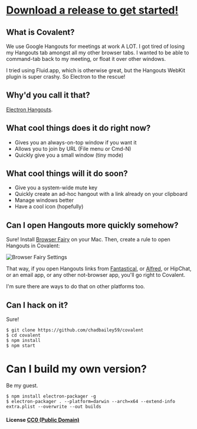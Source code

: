 # [Download a release to get started!](https://github.com/chadbailey59/covalent/releases)

## What is Covalent?

We use Google Hangouts for meetings at work A LOT. I got tired of losing my Hangouts tab amongst all my other browser tabs. I wanted to be able to command-tab back to my meeting, or float it over other windows.

I tried using Fluid.app, which is otherwise great, but the Hangouts WebKit plugin is super crashy. So Electron to the rescue!

## Why'd you call it that?

[Electron Hangouts](https://en.wikipedia.org/wiki/Covalent_bond).

## What cool things does it do right now?

* Gives you an always-on-top window if you want it
* Allows you to join by URL (File menu or Cmd-N)
* Quickly give you a small window (tiny mode)

## What cool things will it do soon?

* Give you a system-wide mute key
* Quickly create an ad-hoc hangout with a link already on your clipboard
* Manage windows better
* Have a cool icon (hopefully)

## Can I open Hangouts more quickly somehow?

Sure! Install [Browser Fairy](http://www.browserfairy.com) on your Mac. Then, create a rule to open Hangouts in Covalent:

![Browser Fairy Settings](https://www.evernote.com/l/AAHOH_V9vw5BYK85cihVKq01tz4-G2MgDDYB/image.png)

That way, if you open Hangouts links from [Fantastical](https://flexibits.com/fantastical), or [Alfred](https://www.alfredapp.com), or HipChat, or an email app, or any other not-browser app, you'll go right to Covalent.

I'm sure there are ways to do that on other platforms too.

## Can I hack on it?

Sure!

```
$ git clone https://github.com/chadbailey59/covalent
$ cd covalent
$ npm install
$ npm start
```

# Can I build my own version?

Be my guest.

```
$ npm install electron-packager -g
$ electron-packager . --platform=darwin --arch=x64 --extend-info extra.plist --overwrite --out builds
```

#### License [CC0 (Public Domain)](LICENSE.md)

